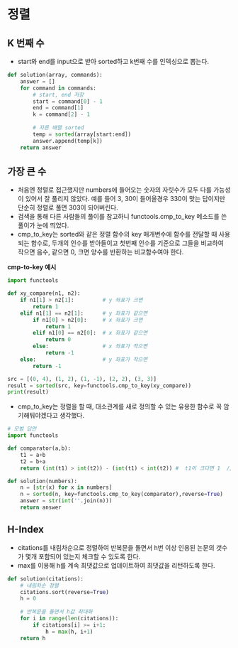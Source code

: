 # 정렬



## K 번째 수

- start와 end를 input으로 받아 sorted하고 k번째 수를 인덱싱으로 뽑는다.

```python
def solution(array, commands):
    answer = []
    for command in commands:
        # start, end 저장
        start = command[0] - 1
        end = command[1]
        k = command[2] - 1
        
        # 자른 배열 sorted
        temp = sorted(array[start:end])
        answer.append(temp[k])
    return answer
```





## 가장 큰 수

- 처음엔 정렬로 접근했지만 numbers에 들어오는 숫자의 자릿수가 모두 다를 가능성이 있어서 잘 풀리지 않았다. 예를 들어 3, 30이 들어올경우 330이 맞는 답이지만 단순히 정렬로 풀면 303이 되어버린다.
- 검색을 통해 다른 사람들의 풀이를 참고하니 functools.cmp_to_key 메소드를 쓴 풀이가 눈에 띄었다.
- cmp_to_key는 sorted와 같은 정렬 함수의 key 매개변수에 함수를 전달할 때 사용되는 함수로, 두개의 인수를 받아들이고 첫번째 인수를 기준으로 그들을 비교하여 작으면 음수, 같으면 0, 크면 양수를 반환하는 비교함수여야 한다.

__cmp-to-key 예시__

```python
import functools

def xy_compare(n1, n2):
    if n1[1] > n2[1]:         # y 좌표가 크면
        return 1
    elif n1[1] == n2[1]:      # y 좌표가 같으면
        if n1[0] > n2[0]:     # x 좌표가 크면
            return 1
        elif n1[0] == n2[0]:  # x 좌표가 같으면
            return 0
        else:                 # x 좌표가 작으면
            return -1
    else:                     # y 좌표가 작으면
        return -1

src = [(0, 4), (1, 2), (1, -1), (2, 2), (3, 3)]
result = sorted(src, key=functools.cmp_to_key(xy_compare))
print(result)
```

- cmp_to_key는 정렬을 할 때, 대소관계를 새로 정의할 수 있는 유용한 함수로 꼭 암기해둬야겠다고 생각했다.

```python
# 모범 답안
import functools

def comparator(a,b):
    t1 = a+b
    t2 = b+a
    return (int(t1) > int(t2)) - (int(t1) < int(t2)) #  t1이 크다면 1  // t2가 크다면 -1  //  같으면 0

def solution(numbers):
    n = [str(x) for x in numbers]
    n = sorted(n, key=functools.cmp_to_key(comparator),reverse=True)
    answer = str(int(''.join(n)))
    return answer
```



## H-Index

- citations를 내림차순으로 정렬하여 반복문을 돌면서 h번 이상 인용된 논문의 갯수가 몇개 포함되어 있는지 체크할 수 있도록 한다.
- max를 이용해 h를 계속 최댓값으로 업데이트하여 최댓값을 리턴하도록 한다.

```python
def solution(citations):
    # 내림차순 정렬
    citations.sort(reverse=True)
    h = 0 
    
    # 반복문을 돌면서 h값 최대화
    for i in range(len(citations)):
        if citations[i] >= i+1: 
            h = max(h, i+1)
    return h
```

